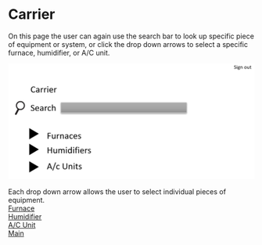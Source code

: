 # Carrier
On this page the user can again use the search bar to look up specific piece of equipment or system, or click the drop down arrows to
select a specific furnace, humidifier, or A/C unit. 

![CarrierMain](https://github.com/RC11B/HVAC-Project/blob/master/Wire%20Frame/pictures/Carrier.png)

Each drop down arrow allows the user to select individual pieces of equipment.
<br>
[Furnace](CarrierFurnaces.md)
<br>
[Humidifier](CarrierHumidifiers.md)
<br>
[A/C Unit](CarrierAC-Units.md)
<br>
[Main](MainPage.md)
